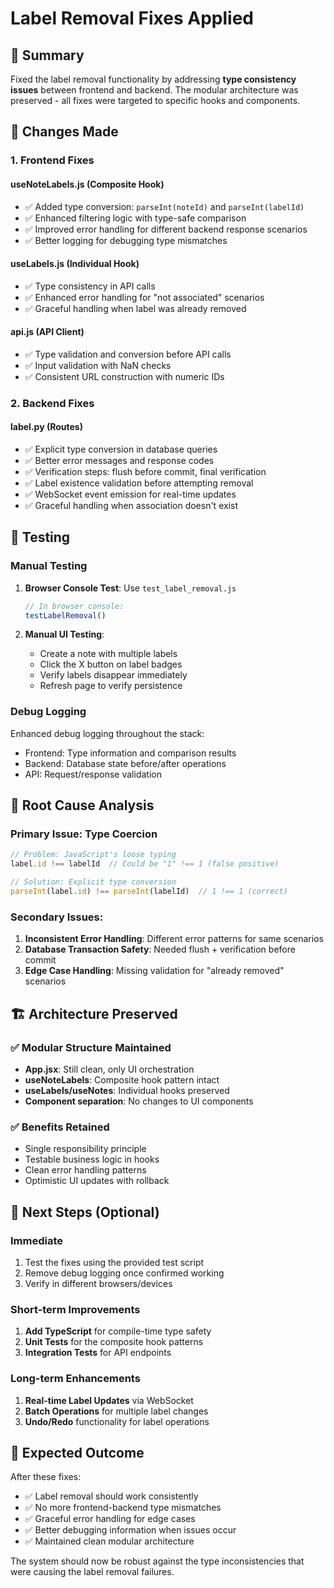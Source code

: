 # Label Removal Fixes Applied

## 🎯 Summary
Fixed the label removal functionality by addressing **type consistency issues** between frontend and backend. The modular architecture was preserved - all fixes were targeted to specific hooks and components.

## 🔧 Changes Made

### 1. Frontend Fixes

#### **useNoteLabels.js** (Composite Hook)
- ✅ Added type conversion: `parseInt(noteId)` and `parseInt(labelId)`
- ✅ Enhanced filtering logic with type-safe comparison
- ✅ Improved error handling for different backend response scenarios
- ✅ Better logging for debugging type mismatches

#### **useLabels.js** (Individual Hook)  
- ✅ Type consistency in API calls
- ✅ Enhanced error handling for "not associated" scenarios
- ✅ Graceful handling when label was already removed

#### **api.js** (API Client)
- ✅ Type validation and conversion before API calls
- ✅ Input validation with NaN checks
- ✅ Consistent URL construction with numeric IDs

### 2. Backend Fixes

#### **label.py** (Routes)
- ✅ Explicit type conversion in database queries
- ✅ Better error messages and response codes
- ✅ Verification steps: flush before commit, final verification
- ✅ Label existence validation before attempting removal
- ✅ WebSocket event emission for real-time updates
- ✅ Graceful handling when association doesn't exist

## 🧪 Testing

### Manual Testing
1. **Browser Console Test**: Use `test_label_removal.js`
   ```javascript
   // In browser console:
   testLabelRemoval()
   ```

2. **Manual UI Testing**:
   - Create a note with multiple labels
   - Click the X button on label badges
   - Verify labels disappear immediately
   - Refresh page to verify persistence

### Debug Logging
Enhanced debug logging throughout the stack:
- Frontend: Type information and comparison results
- Backend: Database state before/after operations
- API: Request/response validation

## 🎯 Root Cause Analysis

### **Primary Issue**: Type Coercion
```javascript
// Problem: JavaScript's loose typing
label.id !== labelId  // Could be "1" !== 1 (false positive)

// Solution: Explicit type conversion
parseInt(label.id) !== parseInt(labelId)  // 1 !== 1 (correct)
```

### **Secondary Issues**:
1. **Inconsistent Error Handling**: Different error patterns for same scenarios
2. **Database Transaction Safety**: Needed flush + verification before commit
3. **Edge Case Handling**: Missing validation for "already removed" scenarios

## 🏗️ Architecture Preserved

### ✅ Modular Structure Maintained
- **App.jsx**: Still clean, only UI orchestration
- **useNoteLabels**: Composite hook pattern intact
- **useLabels/useNotes**: Individual hooks preserved
- **Component separation**: No changes to UI components

### ✅ Benefits Retained
- Single responsibility principle
- Testable business logic in hooks
- Clean error handling patterns
- Optimistic UI updates with rollback

## 🚀 Next Steps (Optional)

### Immediate
1. Test the fixes using the provided test script
2. Remove debug logging once confirmed working
3. Verify in different browsers/devices

### Short-term Improvements
1. **Add TypeScript** for compile-time type safety
2. **Unit Tests** for the composite hook patterns
3. **Integration Tests** for API endpoints

### Long-term Enhancements
1. **Real-time Label Updates** via WebSocket
2. **Batch Operations** for multiple label changes
3. **Undo/Redo** functionality for label operations

## 🎉 Expected Outcome

After these fixes:
- ✅ Label removal should work consistently
- ✅ No more frontend-backend type mismatches
- ✅ Graceful error handling for edge cases
- ✅ Better debugging information when issues occur
- ✅ Maintained clean modular architecture

The system should now be robust against the type inconsistencies that were causing the label removal failures.
